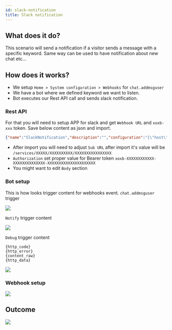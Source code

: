 ```yaml
---
id: slack-notification
title: Slack notification
---
```


## What does it do?

This scenario will send a notification if a visitor sends a message with a specific keyword. Same way can be used to have notification about new chat etc...

## How does it works?

* We setup `Home > System configuration > Webhooks` for `chat.addmsguser` 
* We have a bot where we defined keyword we want to listen.
* Bot executes our Rest API call and sends slack notification.

### Rest API

For that you will need to setup APP for slack and get `Webhook URL` and `xoxb-xxx` token. Save below content as json and import. 

```json
{"name":"SlackNotification","description":"","configuration":"{\"host\":\"https:\/\/hooks.slack.com\",\"ecache\":false,\"parameters\":[{\"method\":\"POST\",\"authorization\":\"bearer\",\"api_key_location\":\"header\",\"query\":[],\"header\":[],\"conditions\":[],\"postparams\":[],\"userparams\":[],\"output\":[{\"key\":\"\",\"value\":\"\",\"id\":\"temp1705310616950\",\"success_name\":\"Failure\",\"success_header\":\"400\"}],\"id\":\"temp1705065304030\",\"suburl\":\"\/services\/XXXXX\/XXXXXXXXXX\/XXXXXXXXXXXXXXXX\",\"name\":\"NotifySlack\",\"auth_bearer\":\"xoxb-XXXXXXXXXXXX-XXXXXXXXXXXXXX-XXXXXXXXXXXXXXXXXXXXX\",\"body_request_type\":\"raw\",\"body_request_type_content\":\"json\",\"body_raw\":\"{\\n\\t\\\"blocks\\\": [\\n\\t\\t{\\n\\t\\t\\t\\\"type\\\": \\\"rich_text\\\",\\n\\t\\t\\t\\\"elements\\\": [\\n\\t\\t\\t\\t{\\n\\t\\t\\t\\t\\t\\\"type\\\": \\\"rich_text_section\\\",\\n\\t\\t\\t\\t\\t\\\"elements\\\": [\\n\\t\\t\\t\\t\\t\\t{\\n\\t\\t\\t\\t\\t\\t\\t\\\"type\\\": \\\"text\\\",\\n\\t\\t\\t\\t\\t\\t\\t\\\"text\\\": \\\"PID: \\\",\\n\\t\\t\\t\\t\\t\\t\\t\\\"style\\\": {\\n\\t\\t\\t\\t\\t\\t\\t\\t\\\"bold\\\": true\\n\\t\\t\\t\\t\\t\\t\\t}\\n\\t\\t\\t\\t\\t\\t},\\n\\t\\t\\t\\t\\t\\t{\\n\\t\\t\\t\\t\\t\\t\\t\\\"type\\\": \\\"text\\\",\\n\\t\\t\\t\\t\\t\\t\\t\\\"text\\\": \\\"raw_{{args.chat.chat_variables_array.pid}} \\\"\\n\\t\\t\\t\\t\\t\\t}\\n\\t\\t\\t\\t\\t]\\n\\t\\t\\t\\t}\\n\\t\\t\\t]\\n\\t\\t},\\n\\t\\t{\\n\\t\\t\\t\\\"type\\\": \\\"rich_text\\\",\\n\\t\\t\\t\\\"elements\\\": [\\n\\t\\t\\t\\t{\\n\\t\\t\\t\\t\\t\\\"type\\\": \\\"rich_text_section\\\",\\n\\t\\t\\t\\t\\t\\\"elements\\\": [\\n\\t\\t\\t\\t\\t\\t{\\n\\t\\t\\t\\t\\t\\t\\t\\\"type\\\": \\\"text\\\",\\n\\t\\t\\t\\t\\t\\t\\t\\\"text\\\": \\\"Chat ID: \\\",\\n\\t\\t\\t\\t\\t\\t\\t\\\"style\\\": {\\n\\t\\t\\t\\t\\t\\t\\t\\t\\\"bold\\\": true\\n\\t\\t\\t\\t\\t\\t\\t}\\n\\t\\t\\t\\t\\t\\t},\\n\\t\\t\\t\\t\\t\\t{\\n\\t\\t\\t\\t\\t\\t\\t\\\"type\\\": \\\"text\\\",\\n\\t\\t\\t\\t\\t\\t\\t\\\"text\\\": \\\"raw_{{args.chat.id}} \\\"\\n\\t\\t\\t\\t\\t\\t}\\n\\t\\t\\t\\t\\t]\\n\\t\\t\\t\\t}\\n\\t\\t\\t]\\n\\t\\t},\\n                {\\n\\t\\t\\t\\\"type\\\": \\\"rich_text\\\",\\n\\t\\t\\t\\\"elements\\\": [\\n\\t\\t\\t\\t{\\n\\t\\t\\t\\t\\t\\\"type\\\": \\\"rich_text_section\\\",\\n\\t\\t\\t\\t\\t\\\"elements\\\": [\\n\\t\\t\\t\\t\\t\\t{\\n\\t\\t\\t\\t\\t\\t\\t\\\"type\\\": \\\"text\\\",\\n\\t\\t\\t\\t\\t\\t\\t\\\"text\\\": \\\"Keyword: \\\",\\n\\t\\t\\t\\t\\t\\t\\t\\\"style\\\": {\\n\\t\\t\\t\\t\\t\\t\\t\\t\\\"bold\\\": true\\n\\t\\t\\t\\t\\t\\t\\t}\\n\\t\\t\\t\\t\\t\\t},\\n\\t\\t\\t\\t\\t\\t{\\n\\t\\t\\t\\t\\t\\t\\t\\\"type\\\": \\\"text\\\",\\n\\t\\t\\t\\t\\t\\t\\t\\\"text\\\": \\\"raw_{{msg}} \\\"\\n\\t\\t\\t\\t\\t\\t}\\n\\t\\t\\t\\t\\t]\\n\\t\\t\\t\\t}\\n\\t\\t\\t]\\n\\t\\t},\\n\\t\\t{\\n\\t\\t\\t\\\"type\\\": \\\"actions\\\",\\n\\t\\t\\t\\\"elements\\\": [\\n\\t\\t\\t\\t{\\n\\t\\t\\t\\t\\t\\\"type\\\": \\\"button\\\",\\n\\t\\t\\t\\t\\t\\\"style\\\": \\\"primary\\\",\\n\\t\\t\\t\\t\\t\\\"text\\\": {\\n\\t\\t\\t\\t\\t\\t\\\"type\\\": \\\"plain_text\\\",\\n\\t\\t\\t\\t\\t\\t\\\"text\\\": \\\"Review\\\",\\n\\t\\t\\t\\t\\t\\t\\\"emoji\\\": true\\n\\t\\t\\t\\t\\t},\\n\\t\\t\\t\\t\\t\\\"url\\\": \\\"https:\/\/demo.livehelperchat.com\/site_admin\/front\/default\/(cid)\/{{args.chat.id}}\\\"\\n\\t\\t\\t\\t}\\n\\t\\t\\t]\\n\\t\\t}\\n\\t]\\n}\"}]}"}
```

* After import you will need to adjust `Sub URL` after import it's value will be `/services/XXXXX/XXXXXXXXXX/XXXXXXXXXXXXXXXX`
* `Authorization` set proper value for Bearer token `xoxb-XXXXXXXXXXXX-XXXXXXXXXXXXXX-XXXXXXXXXXXXXXXXXXXXX`
* You might want to edit `Body` section

### Bot setup

This is how looks trigger content for webhooks event. `chat.addmsguser` trigger

![](/img/integration/slack-trigger.png)

`Notify` trigger content

![](/img/integration/slack-notify.png)

`Debug` trigger content

```
{http_code}
{http_error}
{content_raw}
{http_data}
```

![](/img/integration/slack-debug.png)

### Webhook setup

![](/img/integration/slack-webhook.png)

## Outcome

![](/img/integration/slack-notification.png)